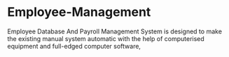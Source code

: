 # Employee-Management
Employee Database And Payroll Management System is designed to make the existing manual system automatic with the help of computerised equipment and full-edged computer software,
